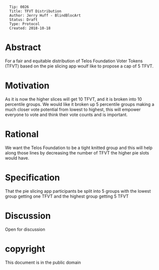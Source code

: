       Tip: 0026
      Title: TFVT Distribution
      Author: Jerry Huff - BlindBlocArt
      Status: Draft
      Type: Protocol
      Created: 2018-10-18
      
      
# Abstract
 
For a fair and equitable distribution of Telos Foundation Voter Tokens (TFVT) based on the pie slicing app woulf like to 
propose a cap of 5 TFVT. 

# Motivation

As it is now the higher slices will get 10 TFVT, and it is broken into 10 percentile groups. We would like it broken up 
5 percentile groups making a much closer vote potential from lowest to highest, this will empower everyone to vote and think 
their vote counts and is important.

# Rational

We want the Telos Foundation to be a tight knitted group and this will help along those lines by decreasing the number of TFVT
the higher pie slots would have.

# Specification

That the pie slicing app participants be split into 5 groups with the lowest group getting one TFVT and the highest group 
getting 5 TFVT

# Discussion

Open for discussion

# copyright

This document is in the public domain
